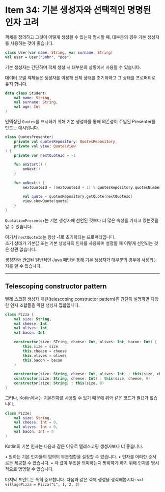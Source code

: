 # Item 34: 기본 생성자와 선택적인 명명된 인자 고려

객체를 정의하고 그것이 어떻게 생성될 수 있는지 명시할 때, 대부분의 경우 기본 생성자를 사용하는 것이 좋습니다.

```kotlin
class User(var name: String, var surname: String)
val user = User("John", "Doe")
```

기본 생성자는 간단하며 객체 생성 시 대부분의 상황에서 사용될 수 있습니다.

데이터 모델 객체들은 생성자를 이용해 전체 상태를 초기화하고 그 상태를 프로퍼티로 유지 합니다.

```kotlin
data class Student(
    val name: String,
    val surname: String,
    val age: Int
)
```

인덱싱된 `Quotes`를 표시하기 위해 기본 생성자를 통해 의존성이 주입된 Presenter를 만드는 예시입니다.

```kotlin
class QuotesPresenter(
    private val quotesRepository: QuotesRepository,
    private val view: QuotesView
) {
    private var nextQuoteId = -1
    
    fun onStart() { 
        onNext()
    }
    
    fun onNext() {
        nextQuoteId = (nextQuoteId + 1) % quotesRepository.quotesNumber
        
        val quote = quotesRepository.getQuote(nextQuoteId)
        view.showQuote(quote)
    }
}
```

`QuotationPresenter`는 기본 생성자에 선언된 것보다 더 많은 속성을 가지고 있는것을 알 수 있습니다.

여기서 `nextQuoteId`는 항상 -1로 초기화되는 프로퍼티입니다.   
초기 상태가 기본값 또는 기본 생성자의 인자를 사용하여 설정될 때 이렇게 선언되는 것은 상관 없습니다.

생성자와 관련된 일반적인 Java 패턴을 통해 기본 생성자가 대부분의 경우에 사용되는지를 알 수 있습니다.

---

## Telescoping constructor pattern

텔레 스코핑 생성자 패턴(telescoping constructor pattern)은 간단히 설명하면 다양한 인자 조합들을 위한 생성자 집합입니다.

```kotlin
class Pizza {
    val size: String,
    val cheese: Int,
    val olives: Int,
    val bacon: Int
    
    constructor(size: STring, cheese: Int, olives: Int, bacon: Int) {
        this.size = size
        this.cheese = cheese
        this.olives = olives
        this.bacon = bacon
    }
    
    constructor(size: String, cheese: Int, olives: Int) : this(size, cheese, olives, 0)
    constructor(size: String, cheese: Int) : this(size, cheese, 0)
    constructor(size: String) : this(size, 0)
}
```

그러나, Kotlin에서는 기본인자를 사용할 수 있기 때문에 위와 같은 코드가 필요가 없습니다.

```kotlin
class Pizze(
    val size: String,
    val cheese: Int = 0,
    val olives: Int = 0,
    val bacon: Int = 0
)
```

Kotlin의 기본 인자는 다음과 같은 이유로 텔레스코핑 생성자보다 더 좋습니다.

• 원하는 기본 인자들의 임의의 부분집합을 설정할 수 있습니다.
• 인자를 어떠한 순서로든 제공할 수 있습니다.
• 각 값이 무엇을 의미하는지 명확하게 하기 위해 인자를 명시적으로 명명할 수 있습니다.

마지막 포인트는 특히 중요합니다. 다음과 같은 객체 생성을 생각해봅시다: `val villagePizza = Pizza("L", 1, 2, 3)`
